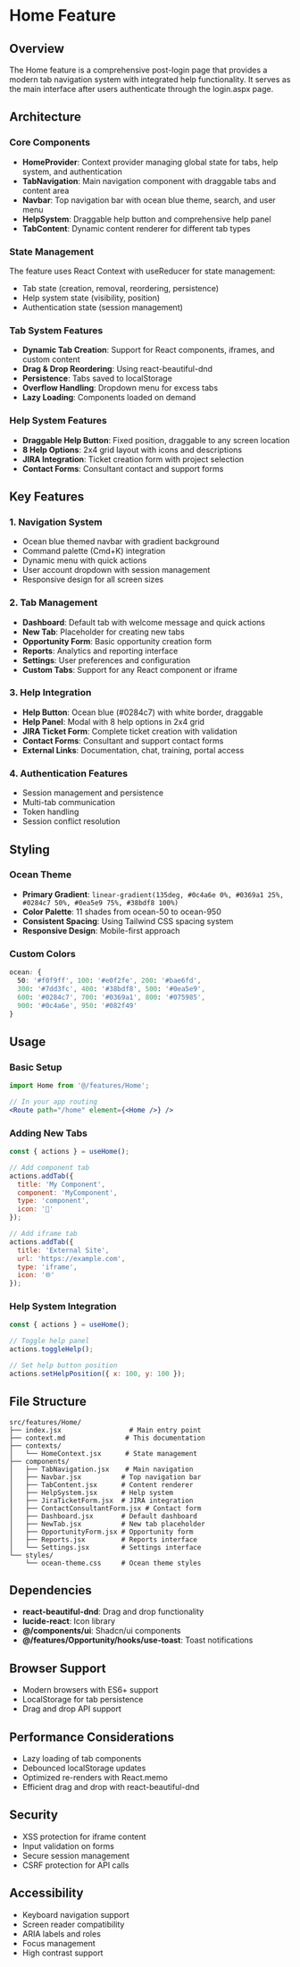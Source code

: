 # Home Feature

## Overview
The Home feature is a comprehensive post-login page that provides a modern tab navigation system with integrated help functionality. It serves as the main interface after users authenticate through the login.aspx page.

## Architecture

### Core Components
- **HomeProvider**: Context provider managing global state for tabs, help system, and authentication
- **TabNavigation**: Main navigation component with draggable tabs and content area
- **Navbar**: Top navigation bar with ocean blue theme, search, and user menu
- **HelpSystem**: Draggable help button and comprehensive help panel
- **TabContent**: Dynamic content renderer for different tab types

### State Management
The feature uses React Context with useReducer for state management:
- Tab state (creation, removal, reordering, persistence)
- Help system state (visibility, position)
- Authentication state (session management)

### Tab System Features
- **Dynamic Tab Creation**: Support for React components, iframes, and custom content
- **Drag & Drop Reordering**: Using react-beautiful-dnd
- **Persistence**: Tabs saved to localStorage
- **Overflow Handling**: Dropdown menu for excess tabs
- **Lazy Loading**: Components loaded on demand

### Help System Features
- **Draggable Help Button**: Fixed position, draggable to any screen location
- **8 Help Options**: 2x4 grid layout with icons and descriptions
- **JIRA Integration**: Ticket creation form with project selection
- **Contact Forms**: Consultant contact and support forms

## Key Features

### 1. Navigation System
- Ocean blue themed navbar with gradient background
- Command palette (Cmd+K) integration
- Dynamic menu with quick actions
- User account dropdown with session management
- Responsive design for all screen sizes

### 2. Tab Management
- **Dashboard**: Default tab with welcome message and quick actions
- **New Tab**: Placeholder for creating new tabs
- **Opportunity Form**: Basic opportunity creation form
- **Reports**: Analytics and reporting interface
- **Settings**: User preferences and configuration
- **Custom Tabs**: Support for any React component or iframe

### 3. Help Integration
- **Help Button**: Ocean blue (#0284c7) with white border, draggable
- **Help Panel**: Modal with 8 help options in 2x4 grid
- **JIRA Ticket Form**: Complete ticket creation with validation
- **Contact Forms**: Consultant and support contact forms
- **External Links**: Documentation, chat, training, portal access

### 4. Authentication Features
- Session management and persistence
- Multi-tab communication
- Token handling
- Session conflict resolution

## Styling

### Ocean Theme
- **Primary Gradient**: `linear-gradient(135deg, #0c4a6e 0%, #0369a1 25%, #0284c7 50%, #0ea5e9 75%, #38bdf8 100%)`
- **Color Palette**: 11 shades from ocean-50 to ocean-950
- **Consistent Spacing**: Using Tailwind CSS spacing system
- **Responsive Design**: Mobile-first approach

### Custom Colors
```css
ocean: {
  50: '#f0f9ff', 100: '#e0f2fe', 200: '#bae6fd', 
  300: '#7dd3fc', 400: '#38bdf8', 500: '#0ea5e9',
  600: '#0284c7', 700: '#0369a1', 800: '#075985', 
  900: '#0c4a6e', 950: '#082f49'
}
```

## Usage

### Basic Setup
```jsx
import Home from '@/features/Home';

// In your app routing
<Route path="/home" element={<Home />} />
```

### Adding New Tabs
```jsx
const { actions } = useHome();

// Add component tab
actions.addTab({
  title: 'My Component',
  component: 'MyComponent',
  type: 'component',
  icon: '📄'
});

// Add iframe tab
actions.addTab({
  title: 'External Site',
  url: 'https://example.com',
  type: 'iframe',
  icon: '🌐'
});
```

### Help System Integration
```jsx
const { actions } = useHome();

// Toggle help panel
actions.toggleHelp();

// Set help button position
actions.setHelpPosition({ x: 100, y: 100 });
```

## File Structure
```
src/features/Home/
├── index.jsx                 # Main entry point
├── context.md               # This documentation
├── contexts/
│   └── HomeContext.jsx      # State management
├── components/
│   ├── TabNavigation.jsx    # Main navigation
│   ├── Navbar.jsx          # Top navigation bar
│   ├── TabContent.jsx      # Content renderer
│   ├── HelpSystem.jsx      # Help system
│   ├── JiraTicketForm.jsx  # JIRA integration
│   ├── ContactConsultantForm.jsx # Contact form
│   ├── Dashboard.jsx       # Default dashboard
│   ├── NewTab.jsx          # New tab placeholder
│   ├── OpportunityForm.jsx # Opportunity form
│   ├── Reports.jsx         # Reports interface
│   └── Settings.jsx        # Settings interface
└── styles/
    └── ocean-theme.css     # Ocean theme styles
```

## Dependencies
- **react-beautiful-dnd**: Drag and drop functionality
- **lucide-react**: Icon library
- **@/components/ui**: Shadcn/ui components
- **@/features/Opportunity/hooks/use-toast**: Toast notifications

## Browser Support
- Modern browsers with ES6+ support
- LocalStorage for tab persistence
- Drag and drop API support

## Performance Considerations
- Lazy loading of tab components
- Debounced localStorage updates
- Optimized re-renders with React.memo
- Efficient drag and drop with react-beautiful-dnd

## Security
- XSS protection for iframe content
- Input validation on forms
- Secure session management
- CSRF protection for API calls

## Accessibility
- Keyboard navigation support
- Screen reader compatibility
- ARIA labels and roles
- Focus management
- High contrast support 